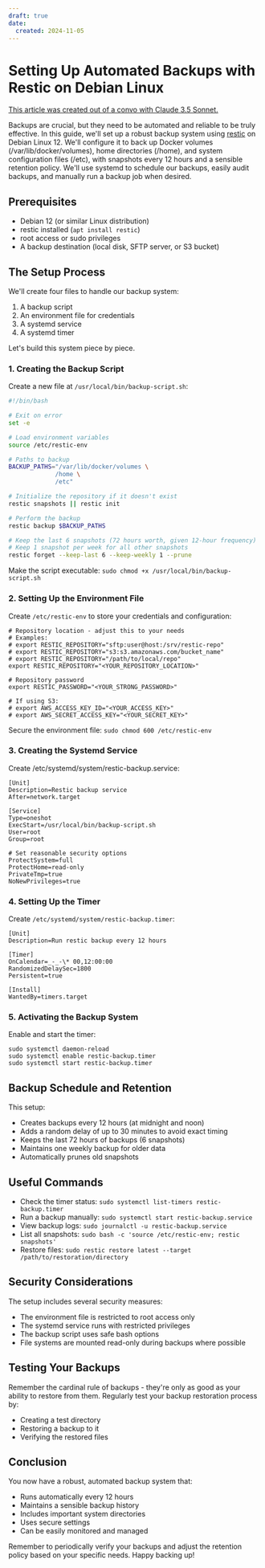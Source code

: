```yaml
---
draft: true
date:
  created: 2024-11-05
---
```


# Setting Up Automated Backups with Restic on Debian Linux

[This article was created out of a convo with Claude 3.5 Sonnet.](https://chat.p4a.net/share/I1qk40xJNgzt7bRMQX62g)

Backups are crucial, but they need to be automated and reliable to be truly effective. In this guide, we'll set up a robust backup system using [restic](https://restic.net/) on Debian Linux 12. We'll configure it to back up Docker volumes (/var/lib/docker/volumes), home directories (/home), and system configuration files (/etc), with snapshots every 12 hours and a sensible retention policy. We'll use systemd to schedule our backups, easily audit backups, and manually run a backup job when desired.

## Prerequisites

- Debian 12 (or similar Linux distribution)
- restic installed (`apt install restic`)
- root access or sudo privileges
- A backup destination (local disk, SFTP server, or S3 bucket)

## The Setup Process

We'll create four files to handle our backup system:

1. A backup script
2. An environment file for credentials
3. A systemd service
4. A systemd timer

Let's build this system piece by piece.

### 1. Creating the Backup Script

Create a new file at `/usr/local/bin/backup-script.sh`:

```bash
#!/bin/bash

# Exit on error
set -e

# Load environment variables
source /etc/restic-env

# Paths to backup
BACKUP_PATHS="/var/lib/docker/volumes \
             /home \
             /etc"

# Initialize the repository if it doesn't exist
restic snapshots || restic init

# Perform the backup
restic backup $BACKUP_PATHS

# Keep the last 6 snapshots (72 hours worth, given 12-hour frequency)
# Keep 1 snapshot per week for all other snapshots
restic forget --keep-last 6 --keep-weekly 1 --prune
```

Make the script executable: `sudo chmod +x /usr/local/bin/backup-script.sh`

### 2. Setting Up the Environment File

Create `/etc/restic-env` to store your credentials and configuration:

```
# Repository location - adjust this to your needs
# Examples:
# export RESTIC_REPOSITORY="sftp:user@host:/srv/restic-repo"
# export RESTIC_REPOSITORY="s3:s3.amazonaws.com/bucket_name"
# export RESTIC_REPOSITORY="/path/to/local/repo"
export RESTIC_REPOSITORY="<YOUR_REPOSITORY_LOCATION>"

# Repository password
export RESTIC_PASSWORD="<YOUR_STRONG_PASSWORD>"

# If using S3:
# export AWS_ACCESS_KEY_ID="<YOUR_ACCESS_KEY>"
# export AWS_SECRET_ACCESS_KEY="<YOUR_SECRET_KEY>"
```

Secure the environment file: `sudo chmod 600 /etc/restic-env`

### 3. Creating the Systemd Service

Create /etc/systemd/system/restic-backup.service:

```
[Unit]
Description=Restic backup service
After=network.target

[Service]
Type=oneshot
ExecStart=/usr/local/bin/backup-script.sh
User=root
Group=root

# Set reasonable security options
ProtectSystem=full
ProtectHome=read-only
PrivateTmp=true
NoNewPrivileges=true
```

### 4. Setting Up the Timer

Create `/etc/systemd/system/restic-backup.timer`:

```
[Unit]
Description=Run restic backup every 12 hours

[Timer]
OnCalendar=_-_-\* 00,12:00:00
RandomizedDelaySec=1800
Persistent=true

[Install]
WantedBy=timers.target
```

### 5. Activating the Backup System

Enable and start the timer:

```
sudo systemctl daemon-reload
sudo systemctl enable restic-backup.timer
sudo systemctl start restic-backup.timer
```

## Backup Schedule and Retention

This setup:

- Creates backups every 12 hours (at midnight and noon)
- Adds a random delay of up to 30 minutes to avoid exact timing
- Keeps the last 72 hours of backups (6 snapshots)
- Maintains one weekly backup for older data
- Automatically prunes old snapshots

## Useful Commands

- Check the timer status: `sudo systemctl list-timers restic-backup.timer`
- Run a backup manually: `sudo systemctl start restic-backup.service`
- View backup logs: `sudo journalctl -u restic-backup.service`
- List all snapshots: `sudo bash -c 'source /etc/restic-env; restic snapshots' `
- Restore files: `sudo restic restore latest --target /path/to/restoration/directory`

## Security Considerations

The setup includes several security measures:

- The environment file is restricted to root access only
- The systemd service runs with restricted privileges
- The backup script uses safe bash options
- File systems are mounted read-only during backups where possible

## Testing Your Backups

Remember the cardinal rule of backups - they're only as good as your ability to restore from them. Regularly test your backup restoration process by:

- Creating a test directory
- Restoring a backup to it
- Verifying the restored files

## Conclusion

You now have a robust, automated backup system that:

- Runs automatically every 12 hours
- Maintains a sensible backup history
- Includes important system directories
- Uses secure settings
- Can be easily monitored and managed

Remember to periodically verify your backups and adjust the retention policy based on your specific needs. Happy backing up!
